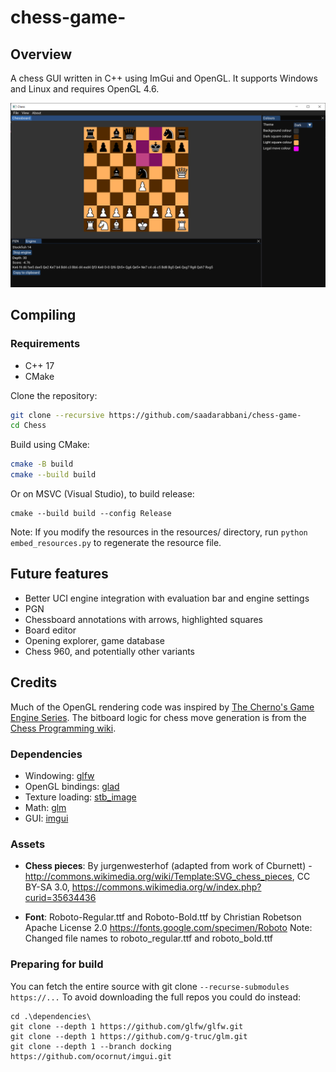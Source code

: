 # chess-game-


## Overview
A chess GUI written in C++ using ImGui and OpenGL. It supports Windows and Linux and requires OpenGL 4.6.

![](/screenshot.png?raw=true)

## Compiling

### Requirements
- C++ 17
- CMake

Clone the repository:
``` bash
git clone --recursive https://github.com/saadarabbani/chess-game-
cd Chess
```
Build using CMake:
``` bash
cmake -B build
cmake --build build
```
Or on MSVC (Visual Studio), to build release:
```
cmake --build build --config Release
```

Note: If you modify the resources in the resources/ directory,
run `python embed_resources.py` to regenerate the resource file.

## Future features
- Better UCI engine integration with evaluation bar and engine settings
- PGN
- Chessboard annotations with arrows, highlighted squares
- Board editor
- Opening explorer, game database
- Chess 960, and potentially other variants

## Credits

Much of the OpenGL rendering code was inspired by [The Cherno's Game Engine Series](https://youtube.com/playlist?list=PLlrATfBNZ98dC-V-N3m0Go4deliWHPFwT).
The bitboard logic for chess move generation is from the [Chess Programming wiki](https://www.chessprogramming.org/Kindergarten_Bitboards).

### Dependencies
- Windowing: [glfw](https://glfw.org/)
- OpenGL bindings: [glad](https://glad.dav1d.de/)
- Texture loading: [stb_image](https://github.com/nothings/stb/)
- Math: [glm](https://github.com/g-truc/glm)
- GUI: [imgui](https://github.com/ocornut/imgui)

### Assets

 - **Chess pieces**:
By jurgenwesterhof (adapted from work of Cburnett) - http://commons.wikimedia.org/wiki/Template:SVG_chess_pieces, CC BY-SA 3.0, https://commons.wikimedia.org/w/index.php?curid=35634436

 - **Font**:
Roboto-Regular.ttf and Roboto-Bold.ttf by Christian Robetson
Apache License 2.0
https://fonts.google.com/specimen/Roboto
Note: Changed file names to roboto_regular.ttf and roboto_bold.ttf

### Preparing for build

You can fetch the entire source with git clone `--recurse-submodules https://...`
To avoid downloading the full repos you could do instead:

```
cd .\dependencies\
git clone --depth 1 https://github.com/glfw/glfw.git
git clone --depth 1 https://github.com/g-truc/glm.git
git clone --depth 1 --branch docking https://github.com/ocornut/imgui.git
```

